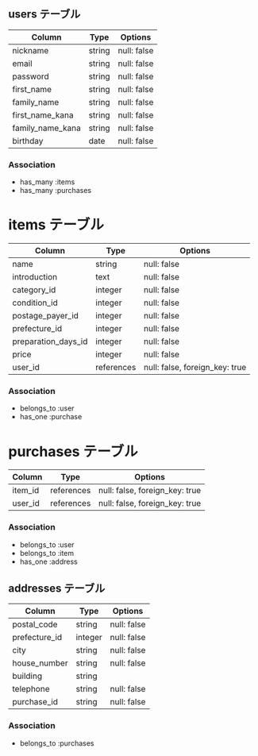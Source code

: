 
## users テーブル

| Column           | Type   | Options     |
| ---------------- | ------ | ----------- |
| nickname         | string | null: false |
| email            | string | null: false |
| password         | string | null: false |
| first_name       | string | null: false |
| family_name      | string | null: false |
| first_name_kana  | string | null: false |
| family_name_kana | string | null: false |
| birthday         | date   | null: false |

### Association

- has_many :items
- has_many :purchases

# items テーブル

| Column              | Type       | Options                        |
| ------------------- | ---------- | ------------------------------ |
| name                | string     | null: false                    |
| introduction        | text       | null: false                    |
| category_id         | integer    | null: false                    |
| condition_id        | integer    | null: false                    |
| postage_payer_id    | integer    | null: false                    |
| prefecture_id       | integer    | null: false                    |
| preparation_days_id | integer    | null: false                    |
| price               | integer    | null: false                    |
| user_id             | references | null: false, foreign_key: true |

### Association

- belongs_to :user
- has_one :purchase

# purchases テーブル

| Column  | Type       | Options                        |
| ------- | ---------- | ------------------------------ |
| item_id | references | null: false, foreign_key: true |
| user_id | references | null: false, foreign_key: true |

### Association

- belongs_to :user
- belongs_to :item
- has_one :address

## addresses テーブル

| Column        | Type    | Options     |
| ------------- | ------- | ----------- |
| postal_code   | string  | null: false |
| prefecture_id | integer | null: false |
| city          | string  | null: false |
| house_number  | string  | null: false |
| building      | string  |             |
| telephone     | string  | null: false |
| purchase_id   | string  | null: false |

### Association

- belongs_to :purchases